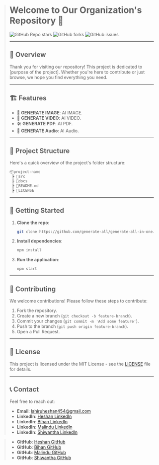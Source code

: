 > # Welcome to Our Organization's Repository 🎉
> 
> ![GitHub Repo stars](https://img.shields.io/github/stars/generate-all/generate-all-in-one.git?style=social)
> ![GitHub forks](https://img.shields.io/github/forks/generate-all/generate-all-in-one.git?style=social)
> ![GitHub issues](https://img.shields.io/github/issues/generate-all/generate-all-in-one.git)
> 
> ---
> 
> ## 🌟 Overview
> 
> Thank you for visiting our repository! This project is dedicated to [purpose of the project]. Whether you're here to contribute or just browse, we hope you find everything you need.
> 
> ---
> 
> ## 🏗️ Features
> 
> - 🔧 **GENERATE IMAGE**: AI IMAGE.
> - 🚀 **GENERATE VIDEO**: AI VIDEO.
> - 🛠️ **GENERATE PDF**: AI PDF.
> - 🤝 **GENERATE Audio**: AI Audio.
> 
> ---
> 
> ## 📂 Project Structure
> 
> Here's a quick overview of the project's folder structure:
> 
> ```bash
> 📦project-name
>  ┣ 📂src
>  ┣ 📂docs
>  ┣ 📜README.md
>  ┣ 📜LICENSE
> ```
> 
> ---
> 
> ## 🚀 Getting Started
> 
> 1. **Clone the repo**: 
>    ```bash
>    git clone https://github.com/generate-all/generate-all-in-one.git
>    ```
> 
> 2. **Install dependencies**:
>    ```bash
>    npm install
>    ```
> 
> 3. **Run the application**:
>    ```bash
>    npm start
>    ```
> 
> ---
> 
> ## 🤝 Contributing
> 
> We welcome contributions! Please follow these steps to contribute:
> 
> 1. Fork the repository.
> 2. Create a new branch (`git checkout -b feature-branch`).
> 3. Commit your changes (`git commit -m 'Add some feature'`).
> 4. Push to the branch (`git push origin feature-branch`).
> 5. Open a Pull Request.
> 
> ---
> 
> ## 📄 License
> 
> This project is licensed under the MIT License - see the [LICENSE](LICENSE) file for details.
> 
> ---
> 
> ## 📞 Contact
> 
> Feel free to reach out:
> 
> - **Email**: lahiruheshan454@gmail.com
> - **LinkedIn**: [Heshan LinkedIn](https://www.linkedin.com/in/lahiru-heshan-20175b299/)
> - **LinkedIn**: [Bihan LinkedIn](https://www.linkedin.com/in/bihan-madhusankha-2b61142b6/)
> - **LinkedIn**: [Malindu LinkedIn](https://www.linkedin.com/in/malindu-delpitiya/)
> - **LinkedIn**: [Shiwantha LinkedIn](https://www.linkedin.com/in/shiwantha-prasad-4792502ab/)

> - **GitHub**: [Heshan GitHub](https://github.com/Heshan-Lahiru)
> - **GitHub**: [Bihan GitHub](https://github.com/BihanMadhusankha)
> - **GitHub**: [Malindu GitHub](https://github.com/MalinduDelpitiya55)
> - **GitHub**: [Shiwantha GitHub](https://github.com/SHIWANTHAofficial)
